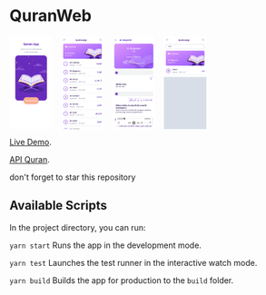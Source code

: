 # QuranWeb 

<div style="display: flex; flex-wrap: wrap; gap: 15px;">
<img src="https://raw.githubusercontent.com/ahmdsk/QuranWeb-React/main/public/Shoots/SplashScreen.png" width="15%" />
<img src="https://raw.githubusercontent.com/ahmdsk/QuranWeb-React/main/public/Shoots/Homepage.png" width="15%" />
<img src="https://raw.githubusercontent.com/ahmdsk/QuranWeb-React/main/public/Shoots/DetailSurah.png" width="15%" />
<img src="https://raw.githubusercontent.com/ahmdsk/QuranWeb-React/main/public/Shoots/Search.png" width="15%" />
</div>

[Live Demo](https://quran-web-react-cra.netlify.app).

[API Quran](https://equran.id/apidev).

don't forget to star this repository

## Available Scripts

In the project directory, you can run:

`yarn start` Runs the app in the development mode.

`yarn test` Launches the test runner in the interactive watch mode.

`yarn build` Builds the app for production to the `build` folder.
